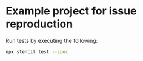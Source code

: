 # Example project for issue reproduction

Run tests by executing the following:
```bash
npx stencil test --spec
```